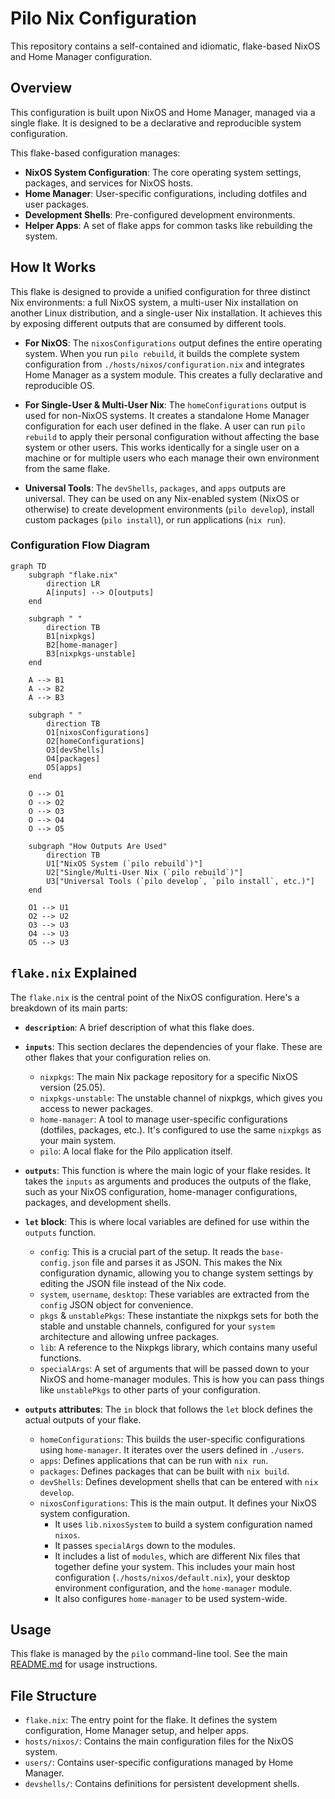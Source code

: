 # Pilo Nix Configuration

This repository contains a self-contained and idiomatic, flake-based NixOS and Home Manager configuration.

## Overview

This configuration is built upon NixOS and Home Manager, managed via a single flake. It is designed to be a declarative and reproducible system configuration.

This flake-based configuration manages:
-   **NixOS System Configuration**: The core operating system settings, packages, and services for NixOS hosts.
-   **Home Manager**: User-specific configurations, including dotfiles and user packages.
-   **Development Shells**: Pre-configured development environments.
-   **Helper Apps**: A set of flake apps for common tasks like rebuilding the system.

## How It Works

This flake is designed to provide a unified configuration for three distinct Nix environments: a full NixOS system, a multi-user Nix installation on another Linux distribution, and a single-user Nix installation. It achieves this by exposing different outputs that are consumed by different tools.

-   **For NixOS**: The `nixosConfigurations` output defines the entire operating system. When you run `pilo rebuild`, it builds the complete system configuration from `./hosts/nixos/configuration.nix` and integrates Home Manager as a system module. This creates a fully declarative and reproducible OS.

-   **For Single-User & Multi-User Nix**: The `homeConfigurations` output is used for non-NixOS systems. It creates a standalone Home Manager configuration for each user defined in the flake. A user can run `pilo rebuild` to apply their personal configuration without affecting the base system or other users. This works identically for a single user on a machine or for multiple users who each manage their own environment from the same flake.

-   **Universal Tools**: The `devShells`, `packages`, and `apps` outputs are universal. They can be used on any Nix-enabled system (NixOS or otherwise) to create development environments (`pilo develop`), install custom packages (`pilo install`), or run applications (`nix run`).

### Configuration Flow Diagram

```mermaid
graph TD
    subgraph "flake.nix"
        direction LR
        A[inputs] --> O[outputs]
    end

    subgraph " "
        direction TB
        B1[nixpkgs]
        B2[home-manager]
        B3[nixpkgs-unstable]
    end

    A --> B1
    A --> B2
    A --> B3

    subgraph " "
        direction TB
        O1[nixosConfigurations]
        O2[homeConfigurations]
        O3[devShells]
        O4[packages]
        O5[apps]
    end

    O --> O1
    O --> O2
    O --> O3
    O --> O4
    O --> O5

    subgraph "How Outputs Are Used"
        direction TB
        U1["NixOS System (`pilo rebuild`)"]
        U2["Single/Multi-User Nix (`pilo rebuild`)"]
        U3["Universal Tools (`pilo develop`, `pilo install`, etc.)"]
    end

    O1 --> U1
    O2 --> U2
    O3 --> U3
    O4 --> U3
    O5 --> U3
```

## `flake.nix` Explained

The `flake.nix` is the central point of the NixOS configuration. Here's a breakdown of its main parts:

*   **`description`**: A brief description of what this flake does.

*   **`inputs`**: This section declares the dependencies of your flake. These are other flakes that your configuration relies on.
    *   `nixpkgs`: The main Nix package repository for a specific NixOS version (25.05).
    *   `nixpkgs-unstable`: The unstable channel of nixpkgs, which gives you access to newer packages.
    *   `home-manager`: A tool to manage user-specific configurations (dotfiles, packages, etc.). It's configured to use the same `nixpkgs` as your main system.
    *   `pilo`: A local flake for the Pilo application itself.

*   **`outputs`**: This function is where the main logic of your flake resides. It takes the `inputs` as arguments and produces the outputs of the flake, such as your NixOS configuration, home-manager configurations, packages, and development shells.

*   **`let` block**: This is where local variables are defined for use within the `outputs` function.
    *   `config`: This is a crucial part of the setup. It reads the `base-config.json` file and parses it as JSON. This makes the Nix configuration dynamic, allowing you to change system settings by editing the JSON file instead of the Nix code.
    *   `system`, `username`, `desktop`: These variables are extracted from the `config` JSON object for convenience.
    *   `pkgs` & `unstablePkgs`: These instantiate the nixpkgs sets for both the stable and unstable channels, configured for your `system` architecture and allowing unfree packages.
    *   `lib`: A reference to the Nixpkgs library, which contains many useful functions.
    *   `specialArgs`: A set of arguments that will be passed down to your NixOS and home-manager modules. This is how you can pass things like `unstablePkgs` to other parts of your configuration.

*   **`outputs` attributes**: The `in` block that follows the `let` block defines the actual outputs of your flake.
    *   `homeConfigurations`: This builds the user-specific configurations using `home-manager`. It iterates over the users defined in `./users`.
    *   `apps`: Defines applications that can be run with `nix run`.
    *   `packages`: Defines packages that can be built with `nix build`.
    *   `devShells`: Defines development shells that can be entered with `nix develop`.
    *   `nixosConfigurations`: This is the main output. It defines your NixOS system configuration.
        *   It uses `lib.nixosSystem` to build a system configuration named `nixos`.
        *   It passes `specialArgs` down to the modules.
        *   It includes a list of `modules`, which are different Nix files that together define your system. This includes your main host configuration (`./hosts/nixos/default.nix`), your desktop environment configuration, and the `home-manager` module.
        *   It also configures `home-manager` to be used system-wide.

## Usage

This flake is managed by the `pilo` command-line tool. See the main [README.md](../README.md) for usage instructions.

## File Structure

-   `flake.nix`: The entry point for the flake. It defines the system configuration, Home Manager setup, and helper apps.
-   `hosts/nixos/`: Contains the main configuration files for the NixOS system.
-   `users/`: Contains user-specific configurations managed by Home Manager.
-   `devshells/`: Contains definitions for persistent development shells.